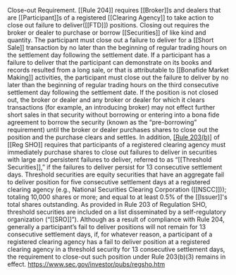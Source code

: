Close-out Requirement. [[Rule 204]] requires [[Broker]]s and dealers that are [[Participant]]s of a registered [[Clearing Agency]] to take action to close out failure to deliver([[FTD]]) positions. Closing out requires the broker or dealer to purchase or borrow [[Securities]] of like kind and quantity. The participant must close out a failure to deliver for a [[Short Sale]] transaction by no later than the beginning of regular trading hours on the settlement day following the settlement date. If a participant has a failure to deliver that the participant can demonstrate on its books and records resulted from a long sale, or that is attributable to [[Bonafide Market Making]] activities, the participant must close out the failure to deliver by no later than the beginning of regular trading hours on the third consecutive settlement day following the settlement date. If the position is not closed out, the broker or dealer and any broker or dealer for which it clears transactions (for example, an introducing broker) may not effect further short sales in that security without borrowing or entering into a bona fide agreement to borrow the security (known as the “pre-borrowing” requirement) until the broker or dealer purchases shares to close out the position and the purchase clears and settles. In addition, [[Rule 203(b)]](3) of [[Reg SHO]] requires that participants of a registered clearing agency must immediately purchase shares to close out failures to deliver in securities with large and persistent failures to deliver, referred to as “[[Threshold Securities]],” if the failures to deliver persist for 13 consecutive settlement days. Threshold securities are equity securities that have an aggregate fail to deliver position for five consecutive settlement days at a registered clearing agency (e.g., National Securities Clearing Corporation ([[NSCC]])); totaling 10,000 shares or more; and equal to at least 0.5% of the [[Issuer]]'s total shares outstanding. As provided in Rule 203 of Regulation SHO, threshold securities are included on a list disseminated by a self-regulatory organization (“[[SRO]]”). Although as a result of compliance with Rule 204, generally a participant’s fail to deliver positions will not remain for 13 consecutive settlement days, if, for whatever reason, a participant of a registered clearing agency has a fail to deliver position at a registered clearing agency in a threshold security for 13 consecutive settlement days, the requirement to close-out such position under Rule 203(b)(3) remains in effect.
https://www.sec.gov/investor/pubs/regsho.htm